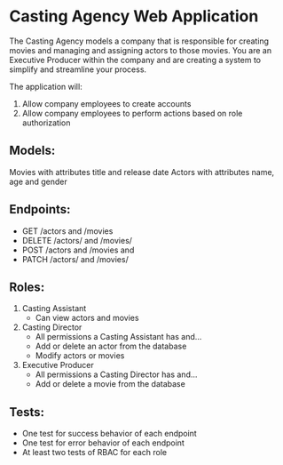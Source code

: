 # Casting Agency Web Application

The Casting Agency models a company that is responsible for creating movies and managing and assigning actors to those movies. You are an Executive Producer within the company and are creating a system to simplify and streamline your process.

The application will:

1) Allow company employees to create accounts 
2) Allow company employees to perform actions based on role authorization

## Models:

Movies with attributes title and release date
Actors with attributes name, age and gender

## Endpoints:
- GET /actors and /movies
- DELETE /actors/ and /movies/
- POST /actors and /movies and
- PATCH /actors/ and /movies/

## Roles:
1. Casting Assistant
    - Can view actors and movies
2. Casting Director
    - All permissions a Casting Assistant has and…
    - Add or delete an actor from the database
    - Modify actors or movies
3. Executive Producer
    - All permissions a Casting Director has and…
    - Add or delete a movie from the database

## Tests:
- One test for success behavior of each endpoint
- One test for error behavior of each endpoint
- At least two tests of RBAC for each role

